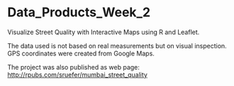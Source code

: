 # Data_Products_Week_2
Visualize Street Quality with Interactive Maps using R and Leaflet.

The data used is not based on real measurements but on visual inspection. GPS coordinates were created from Google Maps.

The project was also published as web page: http://rpubs.com/sruefer/mumbai_street_quality
